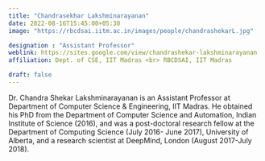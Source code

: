 ```yaml
---
title: "Chandrasekhar Lakshminarayanan"
date: 2022-08-16T15:45:00+05:30
image: "https://rbcdsai.iitm.ac.in/images/people/chandrashekarL.jpg"

designation : "Assistant Professor"
weblink: https://sites.google.com/view/chandrashekar-lakshminarayanan
affiliation: Dept. of CSE, IIT Madras <br> RBCDSAI, IIT Madras

draft: false
---
```


Dr. Chandra Shekar Lakshminarayanan is an Assistant Professor at Department of Computer Science & Engineering, IIT Madras. He obtained his PhD from the Department of Computer Science and Automation, Indian Institute of Science (2016), and was a post-doctoral research fellow at the Department of Computing Science (July 2016- June 2017), University of Alberta, and a research scientist at DeepMind, London (August 2017-July 2018).